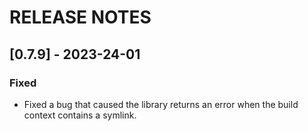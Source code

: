# RELEASE NOTES

## [0.7.9] - 2023-24-01

### Fixed

- Fixed a bug that caused the library returns an error when the build context contains a symlink.
